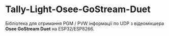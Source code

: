 # Tally-Light-Osee-GoStream-Duet
Бібліотека для отримання PGM / PVW інформації по UDP з відеомікшера **Osee GoStream Duet** на ESP32/ESP8266.
